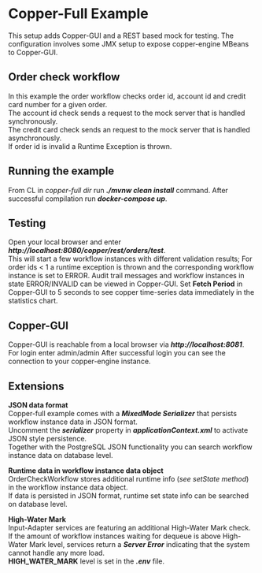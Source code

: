 Copper-Full Example
===================
This setup adds Copper-GUI and a REST based mock for testing. 
The configuration involves some JMX setup to expose copper-engine MBeans to Copper-GUI. 

Order check workflow
------------------
In this example the order workflow checks order id, account id and credit card number for a given order.  
The account id check sends a request to the mock server that is handled synchronously.  
The credit card check sends an request to the mock server that is handled asynchronously.  
If order id is invalid a Runtime Exception is thrown.

Running the example
-------------------
From CL in *copper-full dir* run ***./mvnw clean install*** command. 
After successful compilation run ***docker-compose up***.

Testing
-------
Open your local browser and enter 
***http://localhost:8080/copper/rest/orders/test***.  
This will start a few workflow instances with different validation results;
For order ids < 1 a runtime exception is thrown and the corresponding workflow instance
is set to ERROR. 
Audit trail messages and workflow instances in state ERROR/INVALID can be viewed in Copper-GUI.
Set **Fetch Period** in Copper-GUI to 5 seconds to see copper time-series data immediately in the statistics chart.

Copper-GUI
---------- 
Copper-GUI is reachable from a local browser via
***http://localhost:8081***.  
For login enter admin/admin
After successful login you can see the connection to your copper-engine instance.

Extensions
----------
**JSON data format**  
Copper-full example comes with a ***MixedMode Serializer*** that persists workflow instance data in JSON format.  
Uncomment the ***serializer*** property in ***applicationContext.xml*** to activate JSON style persistence.  
Together with the PostgreSQL JSON functionality you can search workflow instance data on database level.  

**Runtime data in workflow instance data object**  
OrderCheckWorkflow stores additional runtime info (*see setState method*) in the workflow instance data object.  
If data is persisted in JSON format, runtime set state info can be searched on database level.   

**High-Water Mark**  
Input-Adapter services are featuring an additional High-Water Mark check. 
If the amount of workflow instances waiting for dequeue is
above High-Water Mark level, services return a ***Server Error*** indicating
that the system cannot handle any more load.  
**HIGH_WATER_MARK** level is set in the ***.env*** file. 


 




